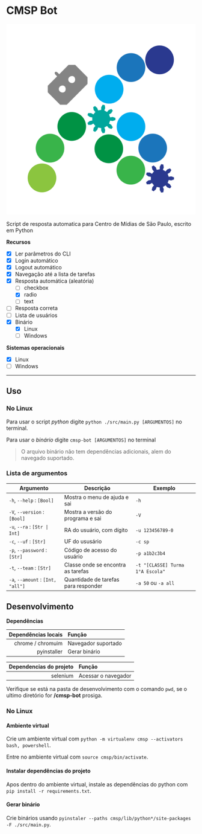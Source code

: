 # CMSP Bot

![Logo](./assets/cmsp_bot-logo.png)

Script de resposta automatica para Centro de Mídias de São Paulo, escrito em Python

**Recursos**

- [x] Ler parâmetros do CLI
- [x] Login automático
- [x] Logout automático
- [x] Navegação até a lista de tarefas
- [x] Resposta automática (aleatória)
  - [ ] checkbox
  - [x] radio
  - [ ] text
- [ ] Resposta correta
- [ ] Lista de usuários
- [x] Binário
  - [x] Linux
  - [ ] Windows

**Sistemas operacionais**

- [x] Linux
- [ ] Windows

---

## Uso

### No Linux

Para usar o script _python_ digite `python ./src/main.py [ARGUMENTOS]` no terminal.

Para usar o _binário_ digite `cmsp-bot [ARGUMENTOS]` no terminal

> O arquivo binário não tem dependências adicionais, alem do navegado suportado.

### Lista de argumentos

| Argumento                         | Descrição                            | Exemplo                          |
| --------------------------------- | ------------------------------------ | -------------------------------- |
| `-h`, `--help` : `[Bool]`         | Mostra o menu de ajuda e sai         | `-h`                             |
| `-V`, `--version` : `[Bool]`      | Mostra a versão do programa e sai    | `-V`                             |
| `-u`, `--ra` : `[Str \| Int]`     | RA do usuário, com dígito            | `-u 123456789-0`                 |
| `-c`, `--uf` : `[Str]`            | UF do ususário                       | `-c sp`                          |
| `-p`, `--password` : `[Str]`      | Código de acesso do usuário          | `-p a1b2c3b4`                    |
| `-t`, `--team` : `[Str]`          | Classe onde se encontra as tarefas   | `-t "[CLASSE] Turma 1°A Escola"` |
| `-a`, `--amount` : `[Int, "all"]` | Quantidade de tarefas para responder | `-a 50` ou `-a all`              |

## Desenvolvimento

**Dependências**

| Dependências locais | Função              |
| ------------------: | :------------------ |
|   chrome / chromuim | Navegador suportado |
|         pyinstaller | Gerar binário       |

| Dependencias do projeto | Função              |
| ----------------------: | :------------------ |
|                selenium | Acessar o navegador |

Verifique se está na pasta de desenvolvimento com o comando `pwd`, se o ultimo diretório for **/cmsp-bot** prosiga.

### No Linux

#### Ambiente virtual

Crie um ambiente virtual com `python -m virtualenv cmsp --activators bash, powershell`.

Entre no ambiente virtual com `source cmsp/bin/activate`.

#### Instalar dependências do projeto

Apos dentro do ambiente virtual, instale as dependências do python com `pip install -r requirements.txt`.

#### Gerar binário

Crie binários usando `pyinstaler --paths cmsp/lib/python*/site-packages -F ./src/main.py`.
